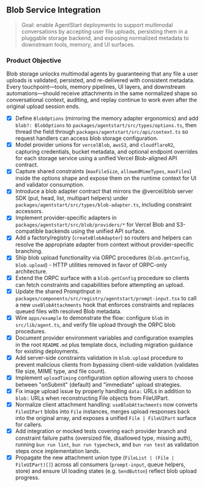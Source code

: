 ## Blob Service Integration

> Goal: enable AgentStart deployments to support multimodal conversations by accepting user file uploads, persisting them in a pluggable storage backend, and exposing normalized metadata to downstream tools, memory, and UI surfaces.

### Product Objective

Blob storage unlocks multimodal agents by guaranteeing that any file a user uploads is validated, persisted, and re-delivered with consistent metadata. Every touchpoint—tools, memory pipelines, UI layers, and downstream automations—should receive attachments in the same normalized shape so conversational context, auditing, and replay continue to work even after the original upload session ends.

- [x] Define `BlobOptions` (mirroring the memory adapter ergonomics) and add `blob?: BlobOptions` to `packages/agentstart/src/types/options.ts`, then thread the field through `packages/agentstart/src/api/context.ts` so request handlers can access blob storage configuration.
- [x] Model provider unions for `vercelBlob`, `awsS3`, and `cloudflareR2`, capturing credentials, bucket metadata, and optional endpoint overrides for each storage service using a unified Vercel Blob-aligned API contract.
- [x] Capture shared constraints (`maxFileSize`, `allowedMimeTypes`, `maxFiles`) inside the options shape and expose them on the runtime context for UI and validator consumption.
- [x] Introduce a blob adapter contract that mirrors the @vercel/blob server SDK (put, head, list, multipart helpers) under `packages/agentstart/src/types/blob-adapter.ts`, including constraint accessors.
- [x] Implement provider-specific adapters in `packages/agentstart/src/blob/providers/*` for Vercel Blob and S3-compatible backends using the unified API surface.
- [x] Add a factory/registry (`createBlobAdapter`) so routers and helpers can resolve the appropriate adapter from context without provider-specific branching.
- [x] Ship blob upload functionality via ORPC procedures (`blob.getConfig`, `blob.upload`) - HTTP utilities removed in favor of ORPC-only architecture.
- [x] Extend the ORPC surface with a `blob.getConfig` procedure so clients can fetch constraints and capabilities before attempting an upload.
- [x] Update the shared PromptInput in `packages/components/src/registry/agentstart/prompt-input.tsx` to call a new `useBlobAttachments` hook that enforces constraints and replaces queued files with resolved Blob metadata.
- [x] Wire `apps/example` to demonstrate the flow: configure `blob` in `src/lib/agent.ts`, and verify file upload through the ORPC blob procedures.
- [x] Document provider environment variables and configuration examples in the root `README.md` plus template docs, including migration guidance for existing deployments.
- [x] Add server-side constraints validation in `blob.upload` procedure to prevent malicious clients from bypassing client-side validation (validates file size, MIME type, and file count).
- [x] Implement `uploadTiming` configuration option allowing users to choose between "onSubmit" (default) and "immediate" upload strategies.
- [x] Fix image upload issue by properly handling `data:` URLs in addition to `blob:` URLs when reconstructing File objects from FileUIPart.
- [x] Normalize client attachment handling: `useBlobAttachments` now converts `FileUIPart` blobs into `File` instances, merges upload responses back into the original array, and exposes a unified `File | FileUIPart` surface for callers.
- [x] Add integration or mocked tests covering each provider branch and constraint failure paths (oversized file, disallowed type, missing auth), running `bun run lint`, `bun run typecheck`, and `bun run test` as validation steps once implementation lands.
- [x] Propagate the new attachment union type (`FileList | (File | FileUIPart)[]`) across all consumers (`prompt-input`, queue helpers, store) and ensure UI loading states (e.g. `SendButton`) reflect blob upload progress.
